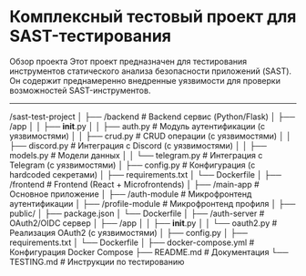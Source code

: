 # Комплексный тестовый проект для SAST-тестирования
Обзор проекта
Этот проект предназначен для тестирования инструментов статического анализа безопасности приложений (SAST). Он содержит преднамеренно внедренные уязвимости для проверки возможностей SAST-инструментов.
_ _ _
/sast-test-project
│
├── /backend                 # Backend сервис (Python/Flask)
│   ├── /app
│   │   ├── __init__.py
│   │   ├── auth.py          # Модуль аутентификации (с уязвимостями)
│   │   ├── crud.py          # CRUD операции (с уязвимостями)
│   │   ├── discord.py       # Интеграция с Discord (с уязвимостями)
│   │   ├── models.py        # Модели данных
│   │   └── telegram.py      # Интеграция с Telegram (с уязвимостями)
│   ├── config.py            # Конфигурация (с hardcoded секретами)
│   ├── requirements.txt
│   └── Dockerfile
│
├── /frontend                # Frontend (React + Microfrontends)
│   ├── /main-app            # Основное приложение
│   ├── /auth-module         # Микрофронтенд аутентификации
│   ├── /profile-module      # Микрофронтенд профиля
│   ├── public/
│   ├── package.json
│   └── Dockerfile
│
├── /auth-server             # OAuth2/OIDC сервер
│   ├── /app
│   │   ├── __init__.py
│   │   └── oauth2.py        # Реализация OAuth2 (с уязвимостями)
│   ├── config.py
│   ├── requirements.txt
│   └── Dockerfile
│
├── docker-compose.yml       # Конфигурация Docker Compose
├── README.md                # Документация
└── TESTING.md               # Инструкции по тестированию
